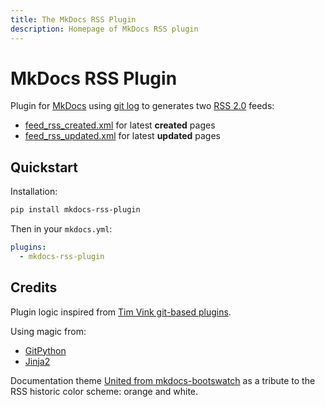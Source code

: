 ```yaml
---
title: The MkDocs RSS Plugin
description: Homepage of MkDocs RSS plugin
---
```


# MkDocs RSS Plugin

Plugin for [MkDocs](https://www.mkdocs.org) using [git log](https://git-scm.com/docs/git-log) to generates two [RSS 2.0](https://wikipedia.org/wiki/RSS) feeds:

- [feed_rss_created.xml](feed_rss_created.xml) for  latest **created** pages
- [feed_rss_updated.xml](feed_rss_updated.xml) for latest **updated** pages

## Quickstart

Installation:

```bash
pip install mkdocs-rss-plugin
```

Then in your `mkdocs.yml`:

```yml
plugins:
  - mkdocs-rss-plugin
```

## Credits

Plugin logic inspired from [Tim Vink git-based plugins](https://github.com/timvink?tab=repositories&q=mkdocs-git&type=&language=).

Using magic from:

- [GitPython](https://gitpython.readthedocs.io/)
- [Jinja2](https://jinja.palletsprojects.com/en/2.11.x/)

Documentation theme [United from mkdocs-bootswatch](http://mkdocs.github.io/mkdocs-bootswatch/#united) as a tribute to the RSS historic color scheme: orange and white.
